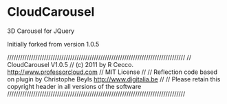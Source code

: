 CloudCarousel
=============

3D Carousel for JQuery

Initially forked from version 1.0.5

//////////////////////////////////////////////////////////////////////////////////
// CloudCarousel V1.0.5
// (c) 2011 by R Cecco. <http://www.professorcloud.com>
// MIT License
//
// Reflection code based on plugin by Christophe Beyls <http://www.digitalia.be>
//
// Please retain this copyright header in all versions of the software
//////////////////////////////////////////////////////////////////////////////////

